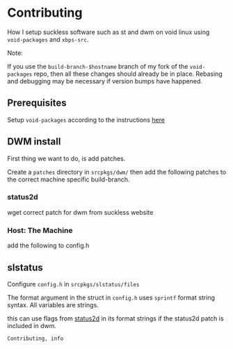 <h1 id="top">Contributing</h1>


How I setup suckless software such as st and dwm on void linux using
`void-packages` and `xbps-src`.

Note:

If you use the `build-branch-$hostname` branch of my fork of the
`void-packages` repo, then all these changes should already be in place.
Rebasing and debugging may be necessary if version bumps have happened.

<h2 id="prereqs">Prerequisites</h2>

Setup `void-packages` according to the instructions [here](void-packages-setup)


<h2 id="dwm">DWM install</h2>

First thing we want to do, is add patches.

Create a `patches` directory in `srcpkgs/dwm/` then add the following patches
to the correct machine specific build-branch.

<h3 id="status2d">status2d</h3>

wget correct patch for dwm from suckless website


<h3 id="status2d-the-machine">Host: The Machine</h3>

add the following to config.h


<h2 id="slstatus">slstatus</h2>

Configure `config.h` in `srcpkgs/slstatus/files`

The format argument in the struct in `config.h` uses `sprintf` format string
syntax. All variables are strings.

this can use flags from [status2d](#status2d) in its format strings if the
status2d patch is included in dwm.


```tags
Contributing, info
```
